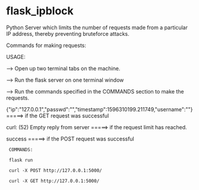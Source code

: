 # flask_ipblock

Python Server which limits the number of requests made from a particular IP address, thereby preventing bruteforce attacks.




Commands for making requests:

USAGE:


--> Open up two terminal tabs on the machine.


--> Run the flask server on one terminal window


--> Run the commands specified in the COMMANDS section to make the requests.
  
{"ip":"127.0.0.1","passwd":"<password>","timestamp":1596310199.211749,"username":"<username>"} =====> if the GET request was successful
  
curl: (52) Empty reply from server =====> if the request limit has reached.

success =====> if the POST request was successful

     
     
     COMMANDS:
      
     flask run
     
     curl -X POST http://127.0.0.1:5000/
     
     curl -X GET http://127.0.0.1:5000/
    
     
   
